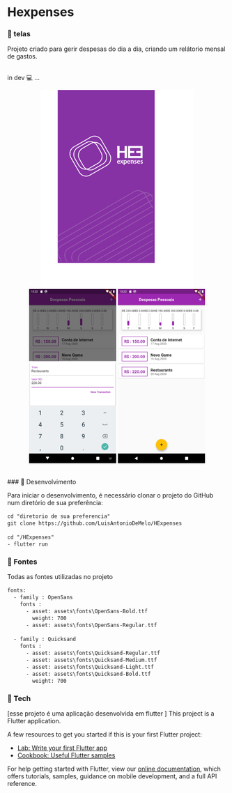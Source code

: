 # Hexpenses

### 📳 telas 
<p>Projeto criado para gerir despesas do dia a dia, criando um relátorio mensal de gastos.</p>
</br>
in dev 💻 ...
<p align="center">
<img src="assets\mock\logo.png" width="350" title="hover text"></br>
<img src="assets\mock\s1.png" width="200" title="hover text">
<img src="assets\mock\s2.png" width="200" title="hover text">
</p>

<br/>
### 🔧 Desenvolvimento 

Para iniciar o desenvolvimento, é necessário clonar o projeto do GitHub num diretório de sua preferência:

```shell
cd "diretorio de sua preferencia"
git clone https://github.com/LuisAntonioDeMelo/HExpenses

cd "/HExpenses"
- flutter run

```

### 📜 Fontes 
<p>Todas as fontes utilizadas no projeto </p>

```shell
fonts:
  - family : OpenSans
    fonts :
      - asset: assets\fonts\OpenSans-Bold.ttf
        weight: 700
      - asset: assets\fonts\OpenSans-Regular.ttf
  
  - family : Quicksand
    fonts :
      - asset: assets\fonts\Quicksand-Regular.ttf
      - asset: assets\fonts\Quicksand-Medium.ttf
      - asset: assets\fonts\Quicksand-Light.ttf
      - asset: assets\fonts\Quicksand-Bold.ttf
        weight: 700
```
### 🥽 Tech
[esse projeto é uma aplicação desenvolvida em flutter  ] 
This project is a Flutter application.

A few resources to get you started if this is your first Flutter project:

- [Lab: Write your first Flutter app](https://flutter.dev/docs/get-started/codelab)
- [Cookbook: Useful Flutter samples](https://flutter.dev/docs/cookbook)

For help getting started with Flutter, view our
[online documentation](https://flutter.dev/docs), which offers tutorials,
samples, guidance on mobile development, and a full API reference.
